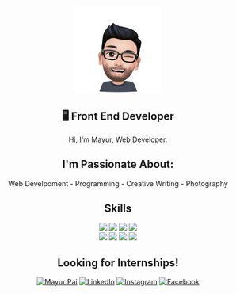 <div align="center">
<img src="https://github.com/mayurpai/mayurpai.github.io/blob/master/images/Eye.png" height="175px" width="175px"/>
</div>

<h2 align="center"><strong>🖥 Front End Developer</strong></h2>

<p align="center">Hi, I'm Mayur, Web Developer.</p>

<h2 align="center"><strong>I'm Passionate About:</strong></h2>

<p align="center">
 Web Develpoment
- Programming
- Creative Writing
- Photography
</p>

<h2 align="center"><strong>Skills</strong></h2>

<p align="center">
<img src="https://img.shields.io/badge/HTML5-ff7851" /> <img src="https://img.shields.io/badge/CSS3-44b2fb" /> <img src="https://img.shields.io/badge/JavaScript -ffc742" /> <img src="https://img.shields.io/badge/Bootstrap -563d7c" /> <br>
<img src="https://img.shields.io/badge/JAVA -FF0000" /> <img src="https://img.shields.io/badge/-C%20Programming-orange" /> <img src="https://img.shields.io/badge/-Python-yellowgreen" /> <img src="https://img.shields.io/badge/-C%2B%2B-blue" /> 
</p>
 
<h2 align="center"><strong>Looking for Internships!</strong></h2>
<p align="center">
  <a href="https://mayurpai.github.io/"><img src="https://img.shields.io/badge/-My%20Portfolio-Black" alt="Mayur Pai" /></a>
  <a href="https://www.linkedin.com/in/mayur-pai5/"><img src="https://img.shields.io/badge/LinkedIn-%230077B5.svg?&style=flat-square&logo=linkedin&logoColor=white" alt="LinkedIn"></a>
  <a href="https://www.instagram.com/unmatched._.soul/"><img src="https://img.shields.io/badge/Instagram-%23E4405F.svg?&style=flat-square&logo=instagram&logoColor=white" alt="Instagram"></a>
  <a href="https://www.facebook.com/profile.php?id=100010154376824"><img src="https://img.shields.io/badge/Facebook-%231877F2.svg?&style=flat-square&logo=facebook&logoColor=white" alt="Facebook"></a>
</p>








